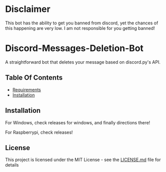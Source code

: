 # Disclaimer

This bot has the ability to get you banned from discord, yet the chances of this happening are very low. I am not responsible for you getting banned!

# Discord-Messages-Deletion-Bot

A straightforward bot that deletes your message based on discord.py's API.

## Table Of Contents

* [Requirements](#requirements)
* [Installation](#installation)

## Installation

  For Windows, check releases for windows, and finally directions there!

  For Raspberrypi, check releases!
  
## License 

This project is licensed under the MIT License - see the [LICENSE.md](LICENSE) file for details
